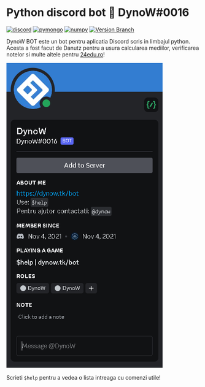 # Python discord bot 🤖 DynoW#0016

[![discord](https://img.shields.io/badge/discord-v2.2.3-blue)](https://pypi.org/project/discord/)
[![pymongo](https://img.shields.io/badge/pymongo-v4.3.3-brightgreen)](https://pypi.org/project/pymongo/)
[![numpy](https://img.shields.io/badge/numpy-v1.24.3-orange)](https://pypi.org/project/numpy/)
[![Version Branch](https://img.shields.io/badge/branch-development-blueviolet)](https://github.com/DynoW/DynoW-bot)

DynoW BOT este un bot pentru aplicatia Discord scris in limbajul python.
Acesta a fost facut de Danutz pentru a usura calcularea mediilor, verificarea notelor si multe altele pentru [24edu.ro](https://www.24edu.ro/)!

![bot-profile](https://raw.githubusercontent.com/DynoW/images/main/DynoW_bot_profile.png)

Scrieti `$help` pentru a vedea o lista intreaga cu comenzi utile!
